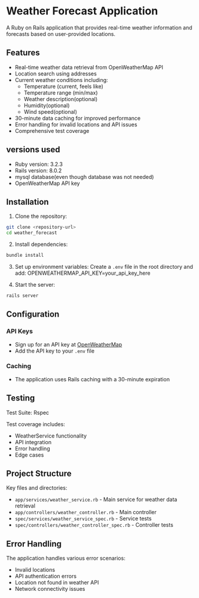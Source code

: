 # Weather Forecast Application

A Ruby on Rails application that provides real-time weather information and forecasts based on user-provided locations.

## Features

- Real-time weather data retrieval from OpenWeatherMap API
- Location search using addresses
- Current weather conditions including:
  - Temperature (current, feels like)
  - Temperature range (min/max)
  - Weather description(optional)
  - Humidity(optional)
  - Wind speed(optional)
- 30-minute data caching for improved performance
- Error handling for invalid locations and API issues
- Comprehensive test coverage

## versions used

- Ruby version: 3.2.3
- Rails version: 8.0.2
- mysql database(even though database was not needed)
- OpenWeatherMap API key

## Installation

1. Clone the repository:
```bash
git clone <repository-url>
cd weather_forecast
```

2. Install dependencies:
```bash
bundle install
```

3. Set up environment variables:
Create a `.env` file in the root directory and add:
OPENWEATHERMAP_API_KEY=your_api_key_here


5. Start the server:
```bash
rails server
```

## Configuration

### API Keys
- Sign up for an API key at [OpenWeatherMap](https://openweathermap.org/api)
- Add the API key to your `.env` file

### Caching
- The application uses Rails caching with a 30-minute expiration

## Testing

Test Suite: Rspec


Test coverage includes:
- WeatherService functionality
- API integration
- Error handling
- Edge cases

## Project Structure

Key files and directories:
- `app/services/weather_service.rb` - Main service for weather data retrieval
- `app/controllers/weather_controller.rb` - Main controller
- `spec/services/weather_service_spec.rb` - Service tests
- `spec/controllers/weather_controller_spec.rb` - Controller tests

## Error Handling

The application handles various error scenarios:
- Invalid locations
- API authentication errors
- Location not found in weather API
- Network connectivity issues

